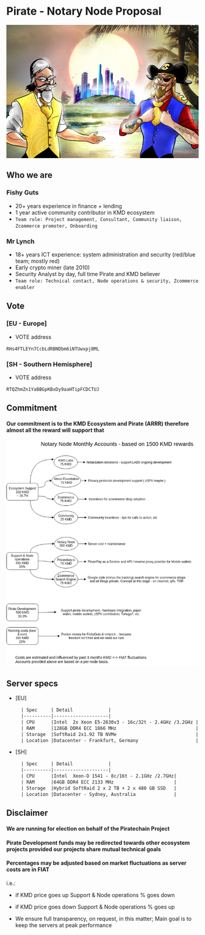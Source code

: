 # Pirate - Notary Node Proposal #

![](./welcome_pirates.jpg)

## Who we are ##

### Fishy Guts ###

- 20+ years experience in finance + lending
- 1 year active community contributor in KMD ecosystem
- ```Team role: Project management, Consultant, Community liaison, Zcommerce promoter, Onboarding```

### Mr Lynch ###

- 18+ years ICT experience: system administration and security (red/blue team; mostly red)
- Early crypto miner (late 2010)
- Security Analyst by day, full time Pirate and KMD believer
- ```Team role: Technical contact, Node operations & security, Zcommerce enabler``` 

## Vote ##

### [EU - Europe] ###

- VOTE address

```
RHs4FTLEYn7CcbLdRBNDbm6iNTUwxpj8ML
```

### [SH - Southern Hemisphere] ###

- VOTE address

```
RTQZhmZn1YaBBGpKBxDy9aaHTipFCDCTUJ 
```

## Commitment ##

#### Our commitment is to the KMD Ecosystem and Pirate (ARRR) therefore almost all the reward will support that ####

![](./nn_accounts.png)


## Server specs ##

- [EU]

        | Spec     | Detail             |
        |----------|--------------------|
        | CPU      |Intel  2x Xeon E5-2630v3 - 16c/32t - 2.4GHz /3.2GHz |
        | RAM      |128GB DDR4 ECC 1866 MHz                             |
        | Storage  |SoftRaid 2x1.92 TB NVMe                             |
        | Location |Datacenter - Frankfurt, Germany                     |

- [SH]

        | Spec     | Detail             |
        |----------|--------------------|
        | CPU      |Intel  Xeon-D 1541 - 8c/16t - 2.1GHz /2.7GHz|
        | RAM      |64GB DDR4 ECC 2133 MHz                      |
        | Storage  |Hybrid SoftRaid 2 x 2 TB + 2 x 480 GB SSD   |
        | Location |Datacenter - Sydney, Australia              |


## Disclaimer ##

#### We are running for election on behalf of the Piratechain Project ####

#### Pirate Development funds may be redirected towards other ecosystem projects provided our projects share mutual technical goals ####

#### Percentages may be adjusted based on market fluctuations as server costs are in FIAT ####
i.e.:
- if KMD price goes up Support & Node operations % goes down
- if KMD price goes down Support & Node operations % goes up

- We ensure full transparency, on request, in this matter; Main goal is to keep the servers at peak performance
